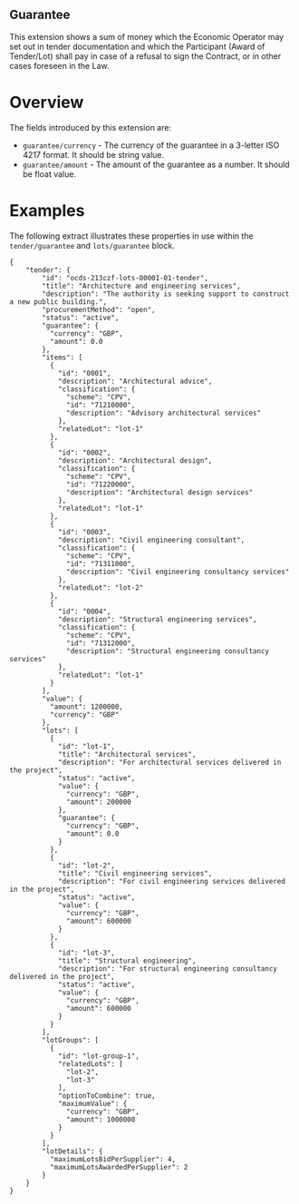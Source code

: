 ## Guarantee
This extension shows a sum of money which the Economic Operator  may set out in 
tender documentation and which the Participant (Award of Tender/Lot) shall 
pay in case of a refusal to sign the Contract, or in other cases foreseen in 
the Law.
# Overview
The fields introduced by this extension are:
- `guarantee/currency` - The currency of the guarantee in a 3-letter ISO 4217 format. 
It should be string value.
- `guarantee/amount` - The amount of the guarantee as a number. 
It should be float value.
# Examples
The following extract illustrates these properties in use within the 
`tender/guarantee` and `lots/guarantee` block.
```
{
    "tender": {
        "id": "ocds-213czf-lots-00001-01-tender",
        "title": "Architecture and engineering services",
        "description": "The authority is seeking support to construct a new public building.",
        "procurementMethod": "open",
        "status": "active",
        "guarantee": {
          "currency": "GBP",
          "amount": 0.0
        },
        "items": [
          {
            "id": "0001",
            "description": "Architectural advice",
            "classification": {
              "scheme": "CPV",
              "id": "71210000",
              "description": "Advisory architectural services"
            },
            "relatedLot": "lot-1"
          },
          {
            "id": "0002",
            "description": "Architectural design",
            "classification": {
              "scheme": "CPV",
              "id": "71220000",
              "description": "Architectural design services"
            },
            "relatedLot": "lot-1"
          },
          {
            "id": "0003",
            "description": "Civil engineering consultant",
            "classification": {
              "scheme": "CPV",
              "id": "71311000",
              "description": "Civil engineering consultancy services"
            },
            "relatedLot": "lot-2"
          },
          {
            "id": "0004",
            "description": "Structural engineering services",
            "classification": {
              "scheme": "CPV",
              "id": "71312000",
              "description": "Structural engineering consultancy services"
            },
            "relatedLot": "lot-1"
          }
        ],
        "value": {
          "amount": 1200000,
          "currency": "GBP"
        },
        "lots": [
          {
            "id": "lot-1",
            "title": "Architectural services",
            "description": "For architectural services delivered in the project",
            "status": "active",
            "value": {
              "currency": "GBP",
              "amount": 200000
            },
            "guarantee": {
              "currency": "GBP",
              "amount": 0.0
            }
          },
          {
            "id": "lot-2",
            "title": "Civil engineering services",
            "description": "For civil engineering services delivered in the project",
            "status": "active",
            "value": {
              "currency": "GBP",
              "amount": 600000
            }
          },
          {
            "id": "lot-3",
            "title": "Structural engineering",
            "description": "For structural engineering consultancy delivered in the project",
            "status": "active",
            "value": {
              "currency": "GBP",
              "amount": 600000
            }
          }
        ],
        "lotGroups": [
          {
            "id": "lot-group-1",
            "relatedLots": [
              "lot-2",
              "lot-3"
            ],
            "optionToCombine": true,
            "maximumValue": {
              "currency": "GBP",
              "amount": 1000000
            }
          }
        ],
        "lotDetails": {
          "maximumLotsBidPerSupplier": 4,
          "maximumLotsAwardedPerSupplier": 2
        }
    }
}
```

